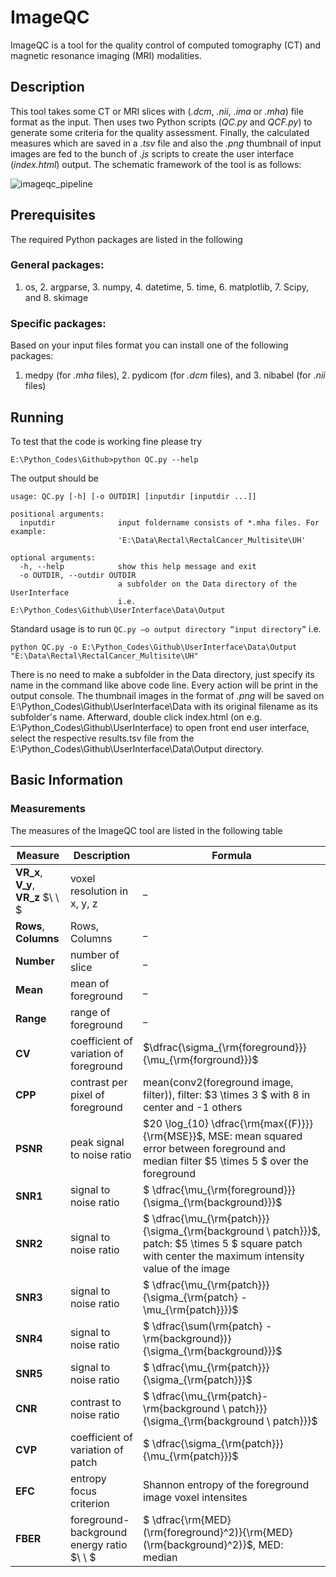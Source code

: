 # ImageQC

ImageQC is a tool for the quality control of computed tomography (CT) and magnetic resonance imaging (MRI) modalities.

## Description


This tool takes some CT or MRI slices with (_.dcm_, _.nii_, _.ima_ or _.mha_) file format as the input. Then uses two Python scripts (_QC.py_ and _QCF.py_) to generate some criteria for the quality assessment. Finally, the calculated measures which are saved in a  _.tsv_ file and  also the _.png_ thumbnail of input images are fed to the bunch of _.js_ scripts to create the user interface (_index.html_) output. The schematic framework of the tool is as follows:



![imageqc_pipeline](https://user-images.githubusercontent.com/50635618/66402652-3343a600-e9b3-11e9-897e-68ebca4a93bc.png)


## Prerequisites

The required Python packages are listed in the following

### General packages:

1. os, 2. argparse, 3. numpy, 4. datetime, 5. time, 6. matplotlib, 7. Scipy, and 8. skimage

### Specific packages:

Based on your input files format you can install one of the following packages: 
1. medpy (for _.mha_ files), 2. pydicom (for _.dcm_ files), and 3. nibabel (for _.nii_ files)


## Running

To test that the code is working fine please try
```
E:\Python_Codes\Github>python QC.py --help

```
The output should be 
```
usage: QC.py [-h] [-o OUTDIR] [inputdir [inputdir ...]]

positional arguments:
  inputdir              input foldername consists of *.mha files. For example:
                        'E:\Data\Rectal\RectalCancer_Multisite\UH'

optional arguments:
  -h, --help            show this help message and exit
  -o OUTDIR, --outdir OUTDIR
                        a subfolder on the Data directory of the UserInterface
                        i.e. E:\Python_Codes\Github\UserInterface\Data\Output
```
Standard usage is to run ``` QC.py –o output directory “input directory” ``` i.e. 

```
python QC.py -o E:\Python_Codes\Github\UserInterface\Data\Output "E:\Data\Rectal\RectalCancer_Multisite\UH"

```
There is no need to make a subfolder in the Data directory, just specify its name in the command like above code line.
Every action will be print in the output console. The thumbnail images in the format of _.png_ will be saved on E:\Python_Codes\Github\UserInterface\Data with its original filename as its subfolder's name. Afterward, double click index.html (on e.g. E:\Python_Codes\Github\UserInterface) to open front end user interface, select the respective results.tsv file from the E:\Python_Codes\Github\UserInterface\Data\Output directory.

## Basic Information 

### Measurements

The measures of the ImageQC tool are listed in the following table

| Measure |  Description  |  Formula |
|---------|------------| ---------------------|
|   __VR_x__, __V_y__, __VR_z__ $\ \ $| voxel resolution in x, y, z| _ |
|   __Rows__, __Columns__  | Rows, Columns| _ |
|   __Number__  | number of slice| _ |
|   __Mean__  |  mean of foreground| _ |
|   __Range__  | range of foreground| _ |
|   __CV__  | coefficient of variation of foreground| $\dfrac{\sigma_{\rm{foreground}}}{\mu_{\rm{forground}}}$ |
|   __CPP__  | contrast per pixel of foreground|  mean(conv2(foreground image, filter)), filter: $3 \times 3 $ with 8 in center and -1 others|
|   __PSNR__  | peak signal to noise ratio| $20 \log_{10} \dfrac{\rm{max{(F)}}}{\rm{MSE}}$, MSE: mean squared error between foreground and median filter $5 \times 5 $ over the foreground   |
|   __SNR1__  | signal to noise ratio| $ \dfrac{\mu_{\rm{foreground}}}{\sigma_{\rm{background}}}$    |
|   __SNR2__  | signal to noise ratio| $ \dfrac{\mu_{\rm{patch}}}{\sigma_{\rm{background \ patch}}}$, patch: $5 \times 5 $ square patch with center the maximum intensity value of the image    |
|   __SNR3__  | signal to noise ratio| $ \dfrac{\mu_{\rm{patch}}}{\sigma_{\rm{patch} - \mu_{\rm{patch}}}}$    |
|   __SNR4__  | signal to noise ratio| $ \dfrac{\sum(\rm{patch} - \rm{background})}{\sigma_{\rm{background}}}$    |
|   __SNR5__  | signal to noise ratio| $ \dfrac{\mu_{\rm{patch}}}{\sigma_{\rm{patch}}}$    |
|   __CNR__  | contrast to noise ratio| $ \dfrac{\mu_{\rm{patch}-\rm{background \ patch}}}{\sigma_{\rm{background \ patch}}}$| 
|   __CVP__  | coefficient of variation of patch| $ \dfrac{\sigma_{\rm{patch}}}{\mu_{\rm{patch}}}$|
|   __EFC__  | entropy focus criterion| Shannon entropy of the foreground image voxel intensites|
|   __FBER__  | foreground-background energy ratio $\ \ $| $ \dfrac{\rm{MED}(\rm{foreground}^2)}{\rm{MED}(\rm{background}^2)}$, MED: median|
